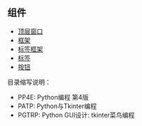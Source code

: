 ## 组件

- [顶层窗口](Toplevel)
- [框架](Frame)
- [标签框架](LabelFrame)
- [标签](Label)
- [按钮](Button)


目录缩写说明：
- PP4E: Python编程 第4版
- PATP: Python与Tkinter编程
- PGTRP: Python GUI设计: tkinter菜鸟编程
